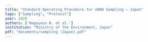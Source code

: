 ```yaml
---
title: "Standard Operating Procedure for eDNA Sampling – Japan"
tags: ["Sampling", "Protocol"]
year: 2020
authors: ['Nagayasu N. et al.']
institution: "Ministry of the Environment, Japan"
pdf: "documents/sampling (Japan).pdf"
---
```

